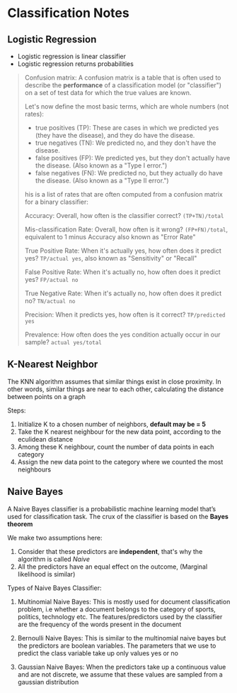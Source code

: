 # Classification Notes

## Logistic Regression
- Logistic regression is linear classifier 
- Logistic regression returns probabilities

> Confusion matrix: A confusion matrix is a table that is often used to describe the **performance** 
> of a classification model (or "classifier") on a set of test data for which the true values are known.
>
> Let's now define the most basic terms, which are whole numbers (not rates):
> - true positives (TP): These are cases in which we predicted yes (they have the disease), and they do have the disease.
> - true negatives (TN): We predicted no, and they don't have the disease.
> - false positives (FP): We predicted yes, but they don't actually have the disease. (Also known as a "Type I error.")
> - false negatives (FN): We predicted no, but they actually do have the disease. (Also known as a "Type II error.")
> 
> his is a list of rates that are often computed from a confusion matrix for a binary classifier:
> 
> Accuracy: Overall, how often is the classifier correct? `(TP+TN)/total`
>
> Mis-classification Rate: Overall, how often is it wrong? `(FP+FN)/total`, equivalent to 1 minus Accuracy also known as "Error Rate"
>
> True Positive Rate: When it's actually yes, how often does it predict yes? `TP/actual yes`, also known as "Sensitivity" or "Recall"
>
> False Positive Rate: When it's actually no, how often does it predict yes? `FP/actual no`
>
> True Negative Rate: When it's actually no, how often does it predict no? `TN/actual no`
>
> Precision: When it predicts yes, how often is it correct? `TP/predicted yes`
> 
> Prevalence: How often does the yes condition actually occur in our sample? `actual yes/total`

## K-Nearest Neighbor  
The KNN algorithm assumes that similar things exist in close proximity. In other words, similar things are near to 
each other, calculating the distance between points on a graph

Steps:
1. Initialize K to a chosen number of neighbors, **default may be = 5**
2. Take the K nearest neighbour for the new data point, according to the eculidean distance
3. Among these K neighbour, count the number of data points in each category 
4. Assign the new data point to the category where we counted the most neighbours

## Naive Bayes 
A Naive Bayes classifier is a probabilistic machine learning model that’s used for classification task. The crux of the
classifier is based on the **Bayes theorem**

We make two assumptions here: 
1. Consider that these predictors are **independent**, that's why the algorithm is called *Naive*
2. All the predictors have an equal effect on the outcome, (Marginal likelihood is similar)

Types of Naive Bayes Classifier:
1. Multinomial Naive Bayes:
This is mostly used for document classification problem, i.e whether a document belongs to the category of sports, 
politics, technology etc. The features/predictors used by the classifier are the frequency of the words present in the 
document

2. Bernoulli Naive Bayes:
This is similar to the multinomial naive bayes but the predictors are boolean variables. The parameters that we use to
predict the class variable take up only values yes or no

3. Gaussian Naive Bayes:
When the predictors take up a continuous value and are not discrete, we assume that these values are sampled from a 
gaussian distribution